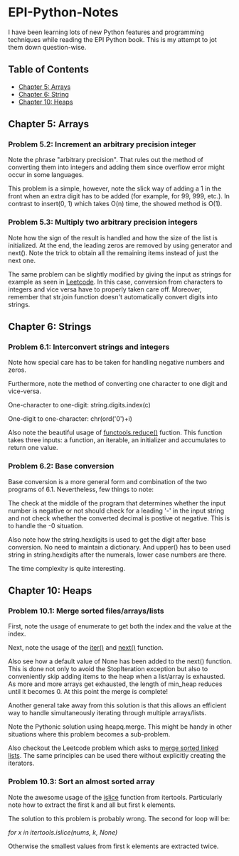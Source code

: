 # EPI-Python-Notes
I have been learning lots of new Python features and programming techniques while reading the EPI Python book. This is my attempt to jot them down question-wise.

## Table of Contents

- [Chapter 5: Arrays](#chapter-5-arrays)
- [Chapter 6: String](#chapter-6-strings)
- [Chapter 10: Heaps](#chapter-10-heaps)

## Chapter 5: Arrays

### Problem 5.2: Increment an arbitrary precision integer

Note the phrase "arbitrary precision". That rules out the method of converting them into integers and adding them since overflow error might occur in some languages.

This problem is a simple, however, note the slick way of adding a 1 in the front when an extra digit has to be added (for example, for 99, 999, etc.). In contrast to insert(0, 1) which takes O(n) time, the showed method is O(1). 

### Problem 5.3: Multiply two arbitrary precision integers

Note how the sign of the result is handled and how the size of the list is initialized. At the end, the leading zeros are removed by using generator and next(). Note the trick to obtain all the remaining items instead of just the next one.

The same problem can be slightly modified by giving the input as strings for example as seen in [Leetcode](https://leetcode.com/problems/multiply-strings/description/). In this case, conversion from characters to integers and vice versa have to properly taken care off. Moreover, remember that str.join function doesn't automatically convert digits into strings.

## Chapter 6: Strings

### Problem 6.1: Interconvert strings and integers

Note how special care has to be taken for handling negative numbers and zeros.

Furthermore, note the method of converting one character to one digit and vice-versa.

One-character to one-digit: string.digits.index(c)

One-digit to one-character: chr(ord('0')+i)

Also note the beautiful usage of [functools.reduce()](https://docs.python.org/3/library/functools.html#functools.reduce) fuction. This function takes three inputs: a function, an iterable, an initializer and accumulates to return one value.

### Problem 6.2: Base conversion

Base conversion is a more general form and combination of the two programs of 6.1. Nevertheless, few things to note:

The check at the middle of the program that determines whether the input number is negative or not should check for a leading '-' in the input string and not check whether the converted decimal is postive ot negative. This is to handle the -0 situation.

Also note how the string.hexdigits is used to get the digit after base conversion. No need to maintain a dictionary. And upper() has to been used string in string.hexdigits after the numerals, lower case numbers are there.

The time complexity is quite interesting.













## Chapter 10: Heaps

### Problem 10.1: Merge sorted files/arrays/lists

First, note the usage of enumerate to get both the index and the value at the index. 

Next, note the usage of the [iter()](https://docs.python.org/3/library/functions.html#iter) and [next()](https://docs.python.org/3/library/functions.html#next) function. 

Also see how a default value of None has been added to the next() function. This is done not only to avoid the StopIteration exception but also to conveniently skip adding items to the heap when a list/array is exhausted. As more and more arrays get exhausted, the length of min_heap reduces until it becomes 0. At this point the merge is complete!

Another general take away from this solution is that this allows an efficient way to handle simultaneously iterating through multiple arrays/lists.

Note the Pythonic solution using heapq.merge. This might be handy in other situations where this problem becomes a sub-problem.

Also checkout the Leetcode problem which asks to [merge sorted linked lists](https://leetcode.com/problems/merge-k-sorted-lists/). The same principles can be used there without explicitly creating the iterators.

### Problem 10.3: Sort an almost sorted array

Note the awesome usage of the [islice](https://docs.python.org/3/library/itertools.html#itertools.islice) function from itertools. Particularly note how to extract the first k and all but first k elements.

The solution to this problem is probably wrong. The second for loop will be:

_for x in itertools.islice(nums, k, None)_

Otherwise the smallest values from first k elements are extracted twice.







